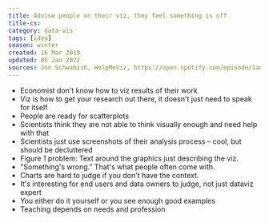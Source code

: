 ```yaml
---
title: Advise people on their viz, they feel something is off
title-cs: 
category: data-vis
tags: [idea]
season: winter
created: 16 Mar 2019
updated: 05 Jan 2022
sources: Jon Schwabish, HelpMeViz, https://open.spotify.com/episode/1adMYzMQUyqPb0NnkoJFVi?si=hdzETKEoQSeui9viihttEw
---
```


* Economist don't know how to viz results of their work
* Viz is how to get your research out there, it doesn't just need to speak for itself
* People are ready for scatterplots
* Scientists think they are not able to think visually enough and need help with that
* Scientists just use screenshots of their analysis process – cool, but should be decluttered
* Figure 1 problem: Text around the graphics just describing the viz.
* "Something's wrong." That's what people often come with.
* Charts are hard to judge if you don't have the context.
* It's interesting for end users and data owners to judge, not just dataviz expert
* You either do it yourself or you see enough good examples
* Teaching depends on needs and profession